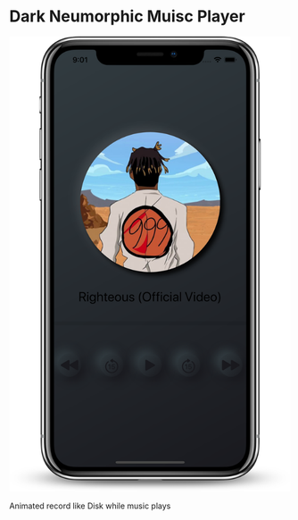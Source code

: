# Dark Neumorphic Muisc Player

![Image](/DarkNeuMusic.png)

Animated record like Disk while music plays
